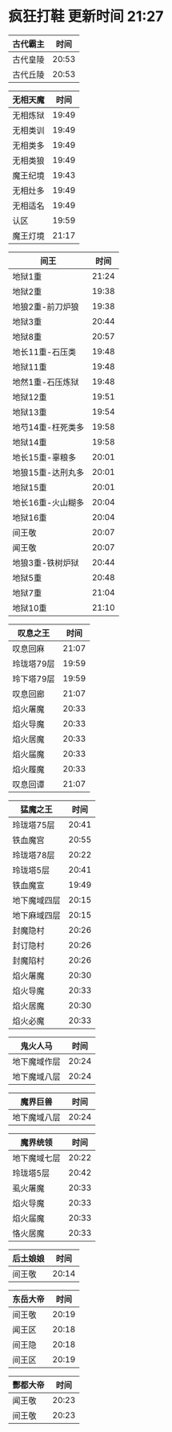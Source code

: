 # 疯狂打鞋 更新时间 21:27

| 古代霸主   | 时间    |
|--------|-------|
| 古代皇陵 | 20:53 |
| 古代丘陵 | 20:53 |

| 无相天魔   | 时间    |
|--------|-------|
| 无相炼狱 | 19:49 |
| 无相类训 | 19:49 |
| 无相类多 | 19:49 |
| 无相类狼 | 19:49 |
| 魔王纪境 | 19:43 |
| 无相灶多 | 19:49 |
| 无相适名 | 19:49 |
| 认区 | 19:59 |
| 魔王灯境 | 21:17 |

| 间王   | 时间    |
|--------|-------|
| 地狱1重 | 21:24 |
| 地狱2重 | 19:38 |
| 地狼2重-前刀炉狼 | 19:38 |
| 地狱3重 | 20:44 |
| 地狱8重 | 20:57 |
| 地长11重-石压类 | 19:48 |
| 地狱11重 | 19:48 |
| 地然1重-石压炼狱 | 19:48 |
| 地狱12重 | 19:51 |
| 地狱13重 | 19:54 |
| 地芍14重-枉死类多 | 19:58 |
| 地狱14重 | 19:58 |
| 地长15重-辜粮多 | 20:01 |
| 地狼15重-达刑丸多 | 20:01 |
| 地狱15重 | 20:01 |
| 地长16重-火山糊多 | 20:04 |
| 地狱16重 | 20:04 |
| 间王敬 | 20:07 |
| 闻王敬 | 20:07 |
| 地狼3重-铁树炉狱 | 20:44 |
| 地狱5重 | 20:48 |
| 地狱7重 | 21:04 |
| 地狱10重 | 21:10 |

| 叹息之王   | 时间    |
|--------|-------|
| 叹息回麻 | 21:07 |
| 玲珑塔79层 | 19:59 |
| 玲下塔79层 | 19:59 |
| 叹息回廊 | 21:07 |
| 焰火屠魔 | 20:33 |
| 焰火导魔 | 20:33 |
| 焰火居魔 | 20:33 |
| 焰火届魔 | 20:33 |
| 焰火履魔 | 20:33 |
| 叹息回谭 | 21:07 |

| 猛魔之王   | 时间    |
|--------|-------|
| 玲珑塔75层 | 20:41 |
| 铁血魔宫 | 20:55 |
| 玲珑塔78层 | 20:22 |
| 玲珑塔5层 | 20:41 |
| 铁血魔宣 | 19:49 |
| 地下魔域四层 | 20:15 |
| 地下麻域四层 | 20:15 |
| 封魔隐村 | 20:26 |
| 封订隐村 | 20:26 |
| 封魔陷村 | 20:26 |
| 焰火屠魔 | 20:30 |
| 焰火导魔 | 20:33 |
| 焰火居魔 | 20:30 |
| 焰火必魔 | 20:33 |

| 鬼火人马   | 时间    |
|--------|-------|
| 地下魔域作层 | 20:24 |
| 地下魔域八层 | 20:24 |

| 魔界巨兽   | 时间    |
|--------|-------|
| 地下魔域八层 | 20:24 |

| 魔界统领   | 时间    |
|--------|-------|
| 地下魔域七层 | 20:22 |
| 玲珑塔5层 | 20:42 |
| 虱火屠魔 | 20:33 |
| 焰火导魔 | 20:33 |
| 焰火届魔 | 20:33 |
| 恪火居魔 | 20:33 |

| 后土娘娘   | 时间    |
|--------|-------|
| 间王敬 | 20:14 |

| 东岳大帝   | 时间    |
|--------|-------|
| 间王敬 | 20:19 |
| 闻王区 | 20:18 |
| 间王隐 | 20:18 |
| 间王区 | 20:19 |

| 酆都大帝   | 时间    |
|--------|-------|
| 闻王敬 | 20:23 |
| 间王敬 | 20:23 |